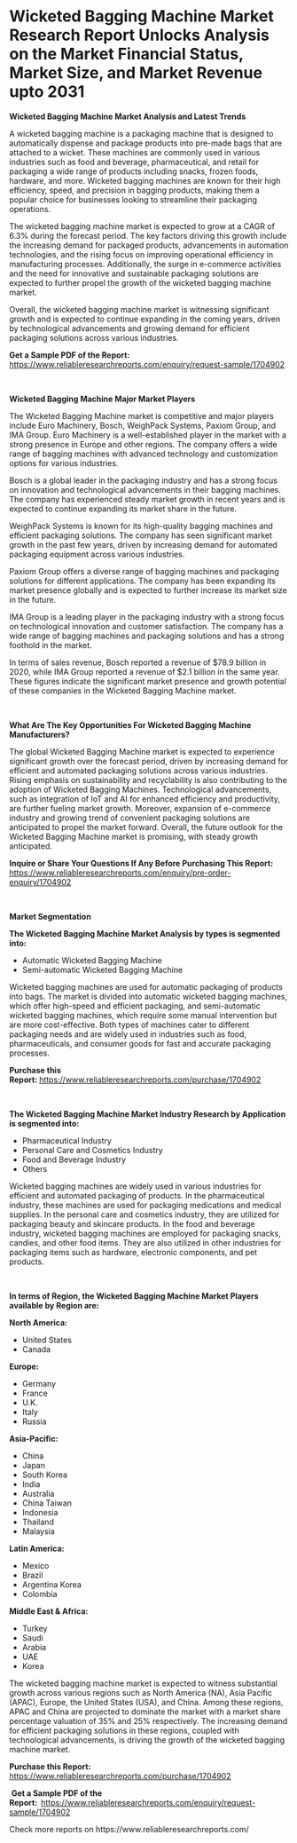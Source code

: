 <p><h1>Wicketed Bagging Machine Market Research Report Unlocks Analysis on the Market Financial Status, Market Size, and Market Revenue upto 2031</h1></p><p><strong>Wicketed Bagging Machine Market Analysis and Latest Trends</strong></p>
<p><p>A wicketed bagging machine is a packaging machine that is designed to automatically dispense and package products into pre-made bags that are attached to a wicket. These machines are commonly used in various industries such as food and beverage, pharmaceutical, and retail for packaging a wide range of products including snacks, frozen foods, hardware, and more. Wicketed bagging machines are known for their high efficiency, speed, and precision in bagging products, making them a popular choice for businesses looking to streamline their packaging operations.</p><p>The wicketed bagging machine market is expected to grow at a CAGR of 6.3% during the forecast period. The key factors driving this growth include the increasing demand for packaged products, advancements in automation technologies, and the rising focus on improving operational efficiency in manufacturing processes. Additionally, the surge in e-commerce activities and the need for innovative and sustainable packaging solutions are expected to further propel the growth of the wicketed bagging machine market.</p><p>Overall, the wicketed bagging machine market is witnessing significant growth and is expected to continue expanding in the coming years, driven by technological advancements and growing demand for efficient packaging solutions across various industries.</p></p>
<p><strong>Get a Sample PDF of the Report:&nbsp;</strong> <a href="https://www.reliableresearchreports.com/enquiry/request-sample/1704902">https://www.reliableresearchreports.com/enquiry/request-sample/1704902</a></p>
<p>&nbsp;</p>
<p><strong>Wicketed Bagging Machine Major Market Players</strong></p>
<p><p>The Wicketed Bagging Machine market is competitive and major players include Euro Machinery, Bosch, WeighPack Systems, Paxiom Group, and IMA Group. Euro Machinery is a well-established player in the market with a strong presence in Europe and other regions. The company offers a wide range of bagging machines with advanced technology and customization options for various industries.</p><p>Bosch is a global leader in the packaging industry and has a strong focus on innovation and technological advancements in their bagging machines. The company has experienced steady market growth in recent years and is expected to continue expanding its market share in the future.</p><p>WeighPack Systems is known for its high-quality bagging machines and efficient packaging solutions. The company has seen significant market growth in the past few years, driven by increasing demand for automated packaging equipment across various industries.</p><p>Paxiom Group offers a diverse range of bagging machines and packaging solutions for different applications. The company has been expanding its market presence globally and is expected to further increase its market size in the future.</p><p>IMA Group is a leading player in the packaging industry with a strong focus on technological innovation and customer satisfaction. The company has a wide range of bagging machines and packaging solutions and has a strong foothold in the market.</p><p>In terms of sales revenue, Bosch reported a revenue of $78.9 billion in 2020, while IMA Group reported a revenue of $2.1 billion in the same year. These figures indicate the significant market presence and growth potential of these companies in the Wicketed Bagging Machine market.</p></p>
<p>&nbsp;</p>
<p><strong>What Are The Key Opportunities For Wicketed Bagging Machine Manufacturers?</strong></p>
<p><p>The global Wicketed Bagging Machine market is expected to experience significant growth over the forecast period, driven by increasing demand for efficient and automated packaging solutions across various industries. Rising emphasis on sustainability and recyclability is also contributing to the adoption of Wicketed Bagging Machines. Technological advancements, such as integration of IoT and AI for enhanced efficiency and productivity, are further fueling market growth. Moreover, expansion of e-commerce industry and growing trend of convenient packaging solutions are anticipated to propel the market forward. Overall, the future outlook for the Wicketed Bagging Machine market is promising, with steady growth anticipated.</p></p>
<p><strong>Inquire or Share Your Questions If Any Before Purchasing This Report:</strong> <a href="https://www.reliableresearchreports.com/enquiry/pre-order-enquiry/1704902">https://www.reliableresearchreports.com/enquiry/pre-order-enquiry/1704902</a></p>
<p>&nbsp;</p>
<p><strong>Market Segmentation</strong></p>
<p><strong>The Wicketed Bagging Machine Market Analysis by types is segmented into:</strong></p>
<p><ul><li>Automatic Wicketed Bagging Machine</li><li>Semi-automatic Wicketed Bagging Machine</li></ul></p>
<p><p>Wicketed bagging machines are used for automatic packaging of products into bags. The market is divided into automatic wicketed bagging machines, which offer high-speed and efficient packaging, and semi-automatic wicketed bagging machines, which require some manual intervention but are more cost-effective. Both types of machines cater to different packaging needs and are widely used in industries such as food, pharmaceuticals, and consumer goods for fast and accurate packaging processes.</p></p>
<p><strong>Purchase this Report:&nbsp;</strong><a href="https://www.reliableresearchreports.com/purchase/1704902">https://www.reliableresearchreports.com/purchase/1704902</a></p>
<p>&nbsp;</p>
<p><strong>The Wicketed Bagging Machine Market Industry Research by Application is segmented into:</strong></p>
<p><ul><li>Pharmaceutical Industry</li><li>Personal Care and Cosmetics Industry</li><li>Food and Beverage Industry</li><li>Others</li></ul></p>
<p><p>Wicketed bagging machines are widely used in various industries for efficient and automated packaging of products. In the pharmaceutical industry, these machines are used for packaging medications and medical supplies. In the personal care and cosmetics industry, they are utilized for packaging beauty and skincare products. In the food and beverage industry, wicketed bagging machines are employed for packaging snacks, candies, and other food items. They are also utilized in other industries for packaging items such as hardware, electronic components, and pet products.</p></p>
<p>&nbsp;</p>
<p><strong>In terms of Region, the Wicketed Bagging Machine Market Players available by Region are:</strong></p>
<p>
    <p> <strong> North America: </strong>
        <ul>
            <li>United States</li>
            <li>Canada</li>
        </ul>
        </p> 
    <p> <strong> Europe: </strong>
        <ul>
            <li>Germany</li>
            <li>France</li>
            <li>U.K.</li>
            <li>Italy</li>
            <li>Russia</li>
        </ul>
        </p> 
    <p> <strong> Asia-Pacific: </strong>
        <ul>
            <li>China</li>
            <li>Japan</li>
            <li>South Korea</li>
            <li>India</li>
            <li>Australia</li>
            <li>China Taiwan</li>
            <li>Indonesia</li>
            <li>Thailand</li>
            <li>Malaysia</li>
        </ul>
        </p> 
    <p> <strong> Latin America: </strong>
        <ul>
            <li>Mexico</li>
            <li>Brazil</li>
            <li>Argentina Korea</li>
            <li>Colombia</li>
        </ul>
        </p> 
    <p> <strong> Middle East & Africa: </strong>
        <ul>
            <li>Turkey</li>
            <li>Saudi</li>
            <li>Arabia</li>
            <li>UAE</li>
            <li>Korea</li>
        </ul>
    </p>
    </p>
<p><p>The wicketed bagging machine market is expected to witness substantial growth across various regions such as North America (NA), Asia Pacific (APAC), Europe, the United States (USA), and China. Among these regions, APAC and China are projected to dominate the market with a market share percentage valuation of 35% and 25% respectively. The increasing demand for efficient packaging solutions in these regions, coupled with technological advancements, is driving the growth of the wicketed bagging machine market.</p></p>
<p><strong>Purchase this Report: </strong><a href="https://www.reliableresearchreports.com/purchase/1704902">https://www.reliableresearchreports.com/purchase/1704902</a></p>
<p>&nbsp;<strong>Get a Sample PDF of the Report:&nbsp;&nbsp;</strong><a href="https://www.reliableresearchreports.com/enquiry/request-sample/1704902">https://www.reliableresearchreports.com/enquiry/request-sample/1704902</a></p>
<p><strong></strong></p>
<p>Check more reports on https://www.reliableresearchreports.com/</p>